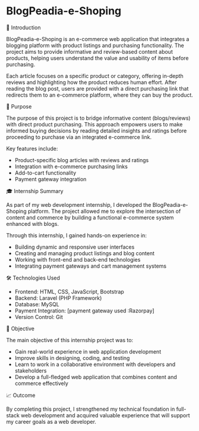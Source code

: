 # BlogPeadia-e-Shoping

📌 Introduction

BlogPeadia-e-Shoping is an e-commerce web application that integrates a blogging platform with product listings and purchasing functionality. The project aims to provide informative and review-based content about products, helping users understand the value and usability of items before purchasing.

Each article focuses on a specific product or category, offering in-depth reviews and highlighting how the product reduces human effort. After reading the blog post, users are provided with a direct purchasing link that redirects them to an e-commerce platform, where they can buy the product.

🎯 Purpose

The purpose of this project is to bridge informative content (blogs/reviews) with direct product purchasing. This approach empowers users to make informed buying decisions by reading detailed insights and ratings before proceeding to purchase via an integrated e-commerce link.

Key features include:
- Product-specific blog articles with reviews and ratings
- Integration with e-commerce purchasing links
- Add-to-cart functionality
- Payment gateway integration

🎓 Internship Summary

As part of my web development internship, I developed the BlogPeadia-e-Shoping platform. The project allowed me to explore the intersection of content and commerce by building a functional e-commerce system enhanced with blogs.

Through this internship, I gained hands-on experience in:
- Building dynamic and responsive user interfaces
- Creating and managing product listings and blog content
- Working with front-end and back-end technologies
- Integrating payment gateways and cart management systems

🛠️ Technologies Used

- Frontend: HTML, CSS, JavaScript, Bootstrap  
- Backend: Laravel (PHP Framework)  
- Database: MySQL  
- Payment Integration: [payment gateway used :Razorpay]  
- Version Control: Git  

🎯 Objective

The main objective of this internship project was to:
- Gain real-world experience in web application development
- Improve skills in designing, coding, and testing
- Learn to work in a collaborative environment with developers and stakeholders
- Develop a full-fledged web application that combines content and commerce effectively

📈 Outcome

By completing this project, I strengthened my technical foundation in full-stack web development and acquired valuable experience that will support my career goals as a web developer.
